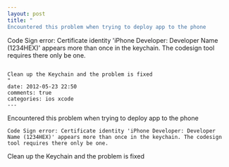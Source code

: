 ```yaml
---
layout: post
title: "
Encountered this problem when trying to deploy app to the phone


```
Code Sign error: Certificate identity 'iPhone Developer: Developer Name (1234HEX)' appears more than once in the keychain. The codesign tool requires there only be one.
```

Clean up the Keychain and the problem is fixed
"
date: 2012-05-23 22:50
comments: true
categories: ios xcode
---
```


Encountered this problem when trying to deploy app to the phone


```
Code Sign error: Certificate identity 'iPhone Developer: Developer Name (1234HEX)' appears more than once in the keychain. The codesign tool requires there only be one.
```

Clean up the Keychain and the problem is fixed

